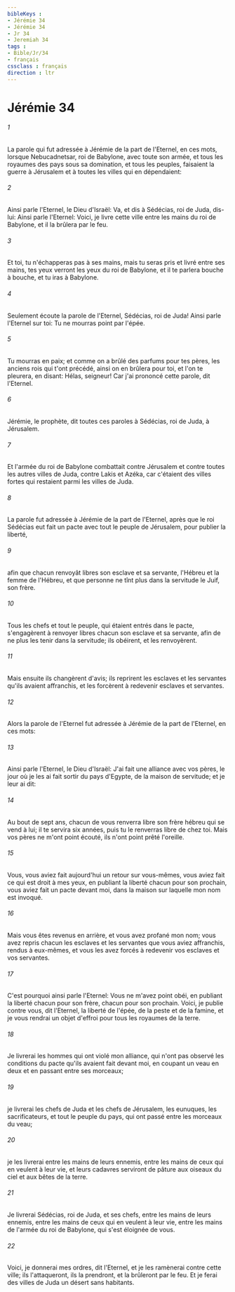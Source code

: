 ```yaml
---
bibleKeys : 
- Jérémie 34
- Jérémie 34
- Jr 34
- Jeremiah 34
tags : 
- Bible/Jr/34
- français
cssclass : français
direction : ltr
---
```


# Jérémie 34

###### 1
La parole qui fut adressée à Jérémie de la part de l'Eternel, en ces mots, lorsque Nebucadnetsar, roi de Babylone, avec toute son armée, et tous les royaumes des pays sous sa domination, et tous les peuples, faisaient la guerre à Jérusalem et à toutes les villes qui en dépendaient:
###### 2
Ainsi parle l'Eternel, le Dieu d'Israël: Va, et dis à Sédécias, roi de Juda, dis-lui: Ainsi parle l'Eternel: Voici, je livre cette ville entre les mains du roi de Babylone, et il la brûlera par le feu.
###### 3
Et toi, tu n'échapperas pas à ses mains, mais tu seras pris et livré entre ses mains, tes yeux verront les yeux du roi de Babylone, et il te parlera bouche à bouche, et tu iras à Babylone.
###### 4
Seulement écoute la parole de l'Eternel, Sédécias, roi de Juda! Ainsi parle l'Eternel sur toi: Tu ne mourras point par l'épée.
###### 5
Tu mourras en paix; et comme on a brûlé des parfums pour tes pères, les anciens rois qui t'ont précédé, ainsi on en brûlera pour toi, et l'on te pleurera, en disant: Hélas, seigneur! Car j'ai prononcé cette parole, dit l'Eternel.
###### 6
Jérémie, le prophète, dit toutes ces paroles à Sédécias, roi de Juda, à Jérusalem.
###### 7
Et l'armée du roi de Babylone combattait contre Jérusalem et contre toutes les autres villes de Juda, contre Lakis et Azéka, car c'étaient des villes fortes qui restaient parmi les villes de Juda.
###### 8
La parole fut adressée à Jérémie de la part de l'Eternel, après que le roi Sédécias eut fait un pacte avec tout le peuple de Jérusalem, pour publier la liberté,
###### 9
afin que chacun renvoyât libres son esclave et sa servante, l'Hébreu et la femme de l'Hébreu, et que personne ne tînt plus dans la servitude le Juif, son frère.
###### 10
Tous les chefs et tout le peuple, qui étaient entrés dans le pacte, s'engagèrent à renvoyer libres chacun son esclave et sa servante, afin de ne plus les tenir dans la servitude; ils obéirent, et les renvoyèrent.
###### 11
Mais ensuite ils changèrent d'avis; ils reprirent les esclaves et les servantes qu'ils avaient affranchis, et les forcèrent à redevenir esclaves et servantes.
###### 12
Alors la parole de l'Eternel fut adressée à Jérémie de la part de l'Eternel, en ces mots:
###### 13
Ainsi parle l'Eternel, le Dieu d'Israël: J'ai fait une alliance avec vos pères, le jour où je les ai fait sortir du pays d'Egypte, de la maison de servitude; et je leur ai dit:
###### 14
Au bout de sept ans, chacun de vous renverra libre son frère hébreu qui se vend à lui; il te servira six années, puis tu le renverras libre de chez toi. Mais vos pères ne m'ont point écouté, ils n'ont point prêté l'oreille.
###### 15
Vous, vous aviez fait aujourd'hui un retour sur vous-mêmes, vous aviez fait ce qui est droit à mes yeux, en publiant la liberté chacun pour son prochain, vous aviez fait un pacte devant moi, dans la maison sur laquelle mon nom est invoqué.
###### 16
Mais vous êtes revenus en arrière, et vous avez profané mon nom; vous avez repris chacun les esclaves et les servantes que vous aviez affranchis, rendus à eux-mêmes, et vous les avez forcés à redevenir vos esclaves et vos servantes.
###### 17
C'est pourquoi ainsi parle l'Eternel: Vous ne m'avez point obéi, en publiant la liberté chacun pour son frère, chacun pour son prochain. Voici, je publie contre vous, dit l'Eternel, la liberté de l'épée, de la peste et de la famine, et je vous rendrai un objet d'effroi pour tous les royaumes de la terre.
###### 18
Je livrerai les hommes qui ont violé mon alliance, qui n'ont pas observé les conditions du pacte qu'ils avaient fait devant moi, en coupant un veau en deux et en passant entre ses morceaux;
###### 19
je livrerai les chefs de Juda et les chefs de Jérusalem, les eunuques, les sacrificateurs, et tout le peuple du pays, qui ont passé entre les morceaux du veau;
###### 20
je les livrerai entre les mains de leurs ennemis, entre les mains de ceux qui en veulent à leur vie, et leurs cadavres serviront de pâture aux oiseaux du ciel et aux bêtes de la terre.
###### 21
Je livrerai Sédécias, roi de Juda, et ses chefs, entre les mains de leurs ennemis, entre les mains de ceux qui en veulent à leur vie, entre les mains de l'armée du roi de Babylone, qui s'est éloignée de vous.
###### 22
Voici, je donnerai mes ordres, dit l'Eternel, et je les ramènerai contre cette ville; ils l'attaqueront, ils la prendront, et la brûleront par le feu. Et je ferai des villes de Juda un désert sans habitants.
